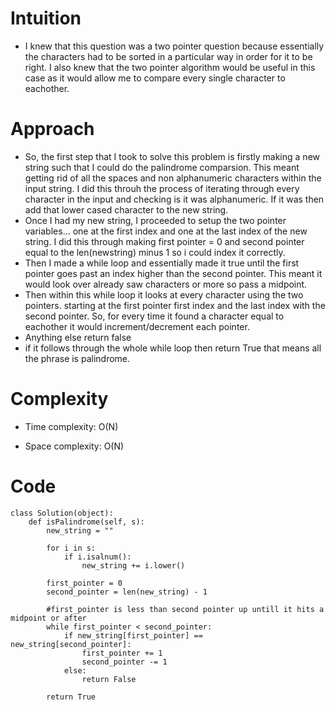 # Intuition
<!-- Describe your first thoughts on how to solve this problem. -->
* I knew that this question was a two pointer question because essentially the characters had to be sorted in a particular way in order for it to be right. I also knew that the two pointer algorithm would be useful in this case as it would allow me to compare every single character to eachother.

# Approach
<!-- Describe your approach to solving the problem. -->
* So, the first step that I took to solve this problem is firstly making a new string such that I could do the palindrome comparsion. This meant getting rid of all the spaces and non alphanumeric characters within the input string. I did this throuh the process of iterating through every character in the input and checking is it was alphanumeric. If it was then add that lower cased character to the new string.
* Once I had my new string, I proceeded to setup the two pointer variables... one at the first index and one at the last index of the new string. I did this through making first pointer = 0 and second pointer equal to the len(newstring) minus 1 so i could index it correctly.
* Then I made a while loop and essentially made it true until the first pointer goes past an index higher than the second pointer. This meant it would look over already saw characters or more so pass a midpoint.
* Then within this while loop it looks at every character using the two pointers. starting at the first pointer first index and the last index with the second pointer. So, for every time it found a character equal to eachother it would increment/decrement each pointer.
* Anything else return false
* if it follows through the whole while loop then return True that means all the phrase is palindrome.

# Complexity
- Time complexity: O(N)
<!-- Add your time complexity here, e.g. $$O(n)$$ -->

- Space complexity: O(N)
<!-- Add your space complexity here, e.g. $$O(n)$$ -->

# Code
```
class Solution(object):
    def isPalindrome(self, s):
        new_string = ""

        for i in s:
            if i.isalnum():
                new_string += i.lower()

        first_pointer = 0
        second_pointer = len(new_string) - 1

        #first_pointer is less than second pointer up untill it hits a midpoint or after
        while first_pointer < second_pointer:
            if new_string[first_pointer] == new_string[second_pointer]:
                first_pointer += 1
                second_pointer -= 1        
            else:
                return False

        return True

    

        
```